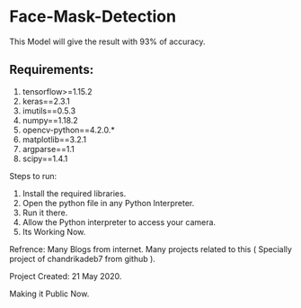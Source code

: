 # Face-Mask-Detection

This Model will give the result with 93% of accuracy.

## Requirements:

1) tensorflow>=1.15.2
2) keras==2.3.1
3) imutils==0.5.3
4) numpy==1.18.2
5) opencv-python==4.2.0.*
6) matplotlib==3.2.1
7) argparse==1.1
8) scipy==1.4.1

Steps to run:

1) Install the required libraries.
2) Open the python file in any Python Interpreter.
3) Run it there.
4) Allow the Python interpreter to access your camera.
5) Its Working Now.


Refrence: Many Blogs from internet. Many projects related to this ( Specially project of chandrikadeb7 from github ).

Project Created: 21 May 2020.

Making it Public Now.
